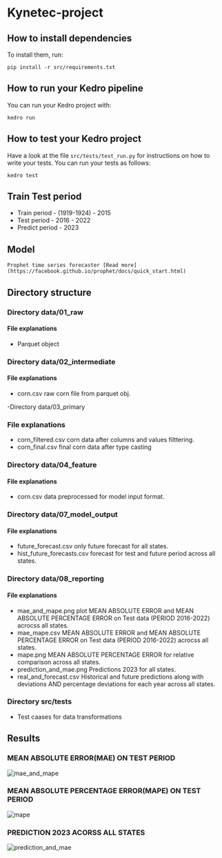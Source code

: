 # Kynetec-project

## How to install dependencies

To install them, run:

```
pip install -r src/requirements.txt
```

## How to run your Kedro pipeline

You can run your Kedro project with:

```
kedro run
```

## How to test your Kedro project

Have a look at the file `src/tests/test_run.py` for instructions on how to write your tests. You can run your tests as follows:

```
kedro test
```

## Train Test period 

- Train period -    (1919-1924) - 2015
- Test period  -    2016 - 2022
- Predict period -  2023

## Model 

```
Prophet time series forecaster [Read more](https://facebook.github.io/prophet/docs/quick_start.html)
```

## Directory structure  

### Directory data/01_raw

#### File explanations 

- Parquet object

### Directory data/02_intermediate

#### File explanations 

- corn.csv              raw corn file from parquet obj.  

-Directory data/03_primary

### File explanations 

- corn_filtered.csv      corn data after columns and values filttering.
- corn_final.csv         final corn data after type casting

### Directory data/04_feature

#### File explanations 

- corn.csv data preprocessed for model input format.

### Directory data/07_model_output

#### File explanations 

- future_forecast.csv            only future forecast for all states.
- hist_future_forecasts.csv      forecast for test and future period across all states.

### Directory data/08_reporting

#### File explanations 
- mae_and_mape.png           plot MEAN ABSOLUTE ERROR and MEAN ABSOLUTE PERCENTAGE ERROR on Test data (PERIOD 2016-2022) acrocss all states.
- mae_mape.csv               MEAN ABSOLUTE ERROR and MEAN ABSOLUTE PERCENTAGE ERROR on Test data (PERIOD 2016-2022) acrocss all states.
- mape.png                   MEAN ABSOLUTE PERCENTAGE ERROR for relative comparison across all states.
- prediction_and_mae.png     Predictions 2023 for all states.
- real_and_forecast.csv      Historical and future predictions along with deviations AND percentage deviations for each year across all states.

### Directory src/tests
- Test caases for data transformations

## Results

### MEAN ABSOLUTE ERROR(MAE) ON TEST PERIOD

![mae_and_mape](https://user-images.githubusercontent.com/23450113/225747086-aad405c3-7536-4fce-bde1-ed624c7e7a37.png)


### MEAN ABSOLUTE PERCENTAGE ERROR(MAPE) ON TEST PERIOD 

![mape](https://user-images.githubusercontent.com/23450113/225747114-3d4e6df3-67fe-4c49-bd38-61a5118bad0d.png)


### PREDICTION 2023 ACORSS ALL STATES

![prediction_and_mae](https://user-images.githubusercontent.com/23450113/225747185-556c5fea-64de-4db9-a122-2a06ea2cd838.png)
